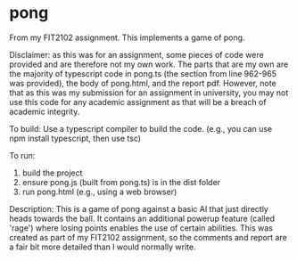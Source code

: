 # pong
From my FIT2102 assignment. This implements a game of pong.

Disclaimer: as this was for an assignment, some pieces of code were provided and are
therefore not my own work. The parts that are my own are the majority of typescript code in pong.ts 
(the section from line 962-965 was provided), the body of pong.html, and the report pdf.
However, note that as this was my submission for an assignment in university, you may not use this code 
for any academic assignment as that will be a breach of academic integrity.

To build: Use a typescript compiler to build the code. (e.g., you can use npm install typescript, then use tsc)

To run:
1. build the project
1. ensure pong.js (built from pong.ts) is in the dist folder
1. run pong.html (e.g., using a web browser)

Description:
This is a game of pong against a basic AI that just directly heads towards the ball.
It contains an additional powerup feature (called 'rage') where losing points enables 
the use of certain abilities. This was created as part of my FIT2102 assignment, so 
the comments and report are a fair bit more detailed than I would normally write.